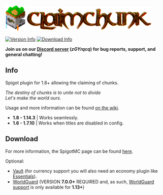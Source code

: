 ![ClaimChunk Logo](imgs/icon64.png)![ClaimChunk Title](imgs/logo_carrier.png)

[![Version Info](https://img.shields.io/badge/Version-0.0.13-brightgreen.svg)](https://github.com/cjburkey01/ClaimChunk/releases)
[![Download Info](https://img.shields.io/badge/Spigot-1.14.3-blue.svg)](https://www.spigotmc.org/resources/claimchunk.44458/)

**Join us on our [Discord server](https://discord.gg/zGYrqcq) (*zGYrqcq*) for bug reports, support, and general chatting!**

Info
---
Spigot plugin for 1.8+ allowing the claiming of chunks.

*The destiny of chunks is to unite not to divide*<br/>
*Let's make the world ours.*

Usage and more information can be found [on the wiki](https://github.com/cjburkey01/ClaimChunk/wiki).

* **1.8 - 1.14.3** | Works seamlessly.
* **1.6 - 1.7.10** | Works when titles are disabled in config.

Download 
---

For more information, the SpigotMC page can be found [here](https://www.spigotmc.org/resources/claimchunk.44458/).

Optional:
* [Vault](https://www.spigotmc.org/resources/vault.34315/) (for currency support you will also need an economy plugin like [Essentials](https://www.spigotmc.org/resources/essentialsx.9089/)).
* [WorldGuard](https://dev.bukkit.org/projects/worldguard) (VERSION **7.0.0+** REQUIRED and, as such, [WorldGuard support](https://github.com/cjburkey01/ClaimChunk/wiki/WorldGuard-Integration) is only available for **1.13+**)

